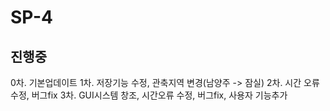 # SP-4
진행중
-------------------
 0차. 기본업데이트
 1차. 저장기능 수정, 관축지역 변경(남양주 -> 잠실)
 2차. 시간 오류 수정, 버그fix
 3차. GUI시스템 창조, 시간오류 수정, 버그fix, 사용자 기능추가
